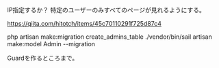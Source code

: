 IP指定するか？
特定のユーザーのみすべてのページが見れるようにする。

https://qiita.com/hitotch/items/45c70110291f725d87c4


php artisan make:migration create_admins_table
./vendor/bin/sail artisan make:model Admin --migration

Guardを作るところまで。

